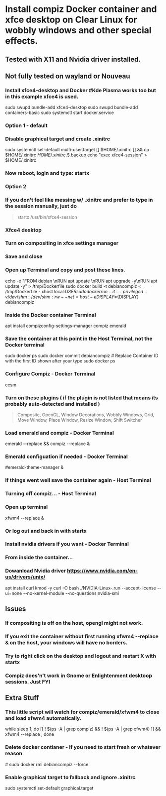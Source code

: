 # Install compiz Docker container and xfce desktop on Clear Linux for wobbly windows and other special effects.
## Tested with X11 and Nvidia driver installed.
## Not fully tested on wayland or Nouveau


### Install xfce4-desktop and Docker #Kde Plasma works too but in this example xfce4 is used.
sudo swupd bundle-add xfce4-desktop
sudo swupd bundle-add containers-basic
sudo systemctl start docker.service

### Option 1 - default
### Disable graphical target and create .xinitrc
sudo systemctl set-default multi-user.target 
[[ $HOME/.xinitrc ]] && cp $HOME/.xinitrc $HOME/.xinitrc.$$.backup
echo "exec xfce4-session" > $HOME/.xinitrc
### Now reboot, login and type: startx

### Option 2
### If you don't feel like messing w/ .xinitrc and prefer to type in the session manually, just do
> startx /usr/bin/xfce4-session

### Xfce4 desktop
### Turn on compositing in xfce settings manager
### Save and close

### Open up Terminal and copy and post these lines.
echo -e "FROM debian \\nRUN apt update \\nRUN apt upgrade -y\\nRUN apt update -y" > /tmp/Dockerfile
sudo docker build -t debiancompiz < /tmp/Dockerfile -
xhost local:${USER}
sudo docker run -it --privileged -v /dev/shm:/dev/shm:rw --net=host -e DISPLAY=${DISPLAY} debiancompiz

### Inside the Docker container Terminal
apt install compizconfig-settings-manager compiz emerald 


### Save the container at this point in the Host Terminal, not the Docker terminal
sudo docker ps
sudo docker commit <CONTAINER ID>  debiancompiz  # Replace Container ID with the first ID shown after your type sudo docker ps


### Configure Compiz - Docker Terminal
ccsm
### Turn on these plugins ( if the plugin is not listed that means its probably auto-detected and installed )
> Composite, OpenGL, Window Decorations, Wobbly Windows, Grid, Move Window, Place Window, Resize Window, Shift Switcher

### Load emerald and compiz - Docker Terminal
emerald --replace && compiz --replace &

### Emerald configuation if needed - Docker Terminal
#emerald-theme-manager &


### If things went well save the container again - Host Terminal


### Turning off compiz... - Host Terminal
### Open up terminal 
xfwm4 --replace &
### Or log out and back in with startx


### Install nvidia drivers if you want - Docker Terminal
### From inside the container...
### Dowanload Nvidia driver https://www.nvidia.com/en-us/drivers/unix/
apt install curl kmod -y
curl -O <link to driver>
bash ./NVIDIA-Linux-<your driver here>.run --accept-license --ui=none --no-kernel-module --no-questions
nvidia-smi


## Issues
### If compositing is off on the host, opengl might not work.
### If you exit the container without first running xfwm4 --replace & on the host, your windows will have no borders.
### Try to right click on the desktop and logout and restart X with startx
 
### Compiz does'n't work in Gnome or Enlightenment desktoop sessions.  Just FYI

## Extra Stuff
### This little script will watch for compiz/emerald/xfwm4 to close and load xfwm4 automatically.  
while sleep 1; do [[ ! $(ps -A | grep compiz) && ! $(ps -A | grep xfwm4) ]] && xfwm4 --replace ; done

### Delete docker contianer - If you need to start fresh or whatever reason
\# sudo docker rmi debiancompiz --force

### Enable graphical target to fallback and ignore .xinitrc
sudo systemctl set-default graphical.target
